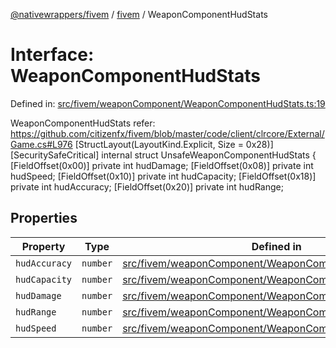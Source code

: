 [@nativewrappers/fivem](../../README.md) / [fivem](../README.md) / WeaponComponentHudStats

# Interface: WeaponComponentHudStats

Defined in: [src/fivem/weaponComponent/WeaponComponentHudStats.ts:19](https://github.com/nativewrappers/nativewrappers/blob/ef9379993d0b7126700360ea0bc0e228bd354e81/src/fivem/weaponComponent/WeaponComponentHudStats.ts#L19)

WeaponComponentHudStats
refer: https://github.com/citizenfx/fivem/blob/master/code/client/clrcore/External/Game.cs#L976
   [StructLayout(LayoutKind.Explicit, Size = 0x28)]
   [SecuritySafeCritical]
   internal struct UnsafeWeaponComponentHudStats
   {
			[FieldOffset(0x00)] private int hudDamage;
			[FieldOffset(0x08)] private int hudSpeed;
			[FieldOffset(0x10)] private int hudCapacity;
			[FieldOffset(0x18)] private int hudAccuracy;
			[FieldOffset(0x20)] private int hudRange;

## Properties

| Property | Type | Defined in |
| ------ | ------ | ------ |
| <a id="hudaccuracy"></a> `hudAccuracy` | `number` | [src/fivem/weaponComponent/WeaponComponentHudStats.ts:23](https://github.com/nativewrappers/nativewrappers/blob/ef9379993d0b7126700360ea0bc0e228bd354e81/src/fivem/weaponComponent/WeaponComponentHudStats.ts#L23) |
| <a id="hudcapacity"></a> `hudCapacity` | `number` | [src/fivem/weaponComponent/WeaponComponentHudStats.ts:22](https://github.com/nativewrappers/nativewrappers/blob/ef9379993d0b7126700360ea0bc0e228bd354e81/src/fivem/weaponComponent/WeaponComponentHudStats.ts#L22) |
| <a id="huddamage"></a> `hudDamage` | `number` | [src/fivem/weaponComponent/WeaponComponentHudStats.ts:20](https://github.com/nativewrappers/nativewrappers/blob/ef9379993d0b7126700360ea0bc0e228bd354e81/src/fivem/weaponComponent/WeaponComponentHudStats.ts#L20) |
| <a id="hudrange"></a> `hudRange` | `number` | [src/fivem/weaponComponent/WeaponComponentHudStats.ts:24](https://github.com/nativewrappers/nativewrappers/blob/ef9379993d0b7126700360ea0bc0e228bd354e81/src/fivem/weaponComponent/WeaponComponentHudStats.ts#L24) |
| <a id="hudspeed"></a> `hudSpeed` | `number` | [src/fivem/weaponComponent/WeaponComponentHudStats.ts:21](https://github.com/nativewrappers/nativewrappers/blob/ef9379993d0b7126700360ea0bc0e228bd354e81/src/fivem/weaponComponent/WeaponComponentHudStats.ts#L21) |
